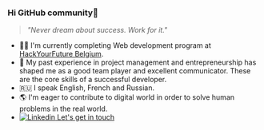 ### Hi GitHub community👋

> _"Never dream about success. Work for it."_

- 👩‍🎓 I'm currently completing Web development program at [HackYourFuture Belgium](https://github.com/HackYourFutureBelgium).
- 🧭 My past experience in project management and entrepreneurship has shaped me as a good team player and excellent communicator. These are the core skills of a successful developer.
- :ru: I speak English, French and Russian.
- 🌎 I'm eager to contribute to digital world in order to solve human problems in the real world.
- [![Linkedin](https://i.stack.imgur.com/gVE0j.png) Let's get in touch](https://www.linkedin.com/in/1404mikhailova/)

<!--
**MMikhailova/MMikhailova** is a ✨ _special_ ✨ repository because its `README.md` (this file) appears on your GitHub profile.

Here are some ideas to get you started:

- 🔭 I’m currently working on ...
- 🌱 I’m currently learning ...
- 👯 I’m looking to collaborate on ...
- 🤔 I’m looking for help with ...
- 💬 Ask me about ...
- 📫 How to reach me: ...
- 😄 Pronouns: ...
- ⚡ Fun fact: ...
-->
